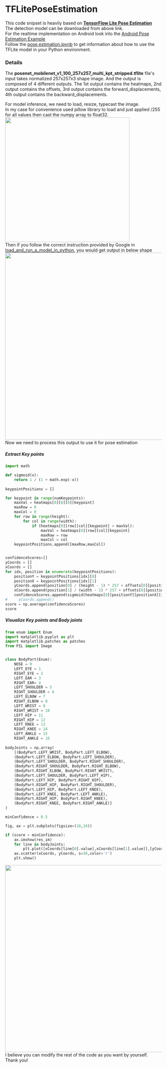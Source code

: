# TFLitePoseEstimation

This code snipset is heavily based on <b><a href="https://www.tensorflow.org/lite/examples/pose_estimation/overview">TensorFlow Lite Pose Estimation</a></b><br>
The detection model can be downloaded from above link.<br>
For the realtime implementation on Android look into the <a href="https://github.com/tensorflow/examples/tree/master/lite/examples/posenet/android">Android Pose Estimation Example</a><br>
Follow the <a href="https://github.com/joonb14/TFLitePoseEstimation/blob/main/pose%20estimation.ipynb">pose estimation.ipynb</a> to get information about how to use the TFLite model in your Python environment.<br>

### Details
The <b>posenet_mobilenet_v1_100_257x257_multi_kpt_stripped.tflite</b> file's input takes normalized 257x257x3 shape image. And the output is composed of 4 different outputs. The 1st output contains the heatmaps, 2nd output contains the offsets, 3rd output contains the forward_displacements, 4th output contains the backward_displacements.<br>

For model inference, we need to load, resize, typecast the image.<br>
In my case for convenience used pillow library to load and just applied /255 for all values then cast the numpy array to float32.<br>
<img src="https://user-images.githubusercontent.com/30307587/110313718-2f093580-804a-11eb-8961-0d67383be16e.png" width=400px/><br>
Then if you follow the correct instruction provided by Google in <a href="https://www.tensorflow.org/lite/guide/inference#load_and_run_a_model_in_python">load_and_run_a_model_in_python</a>, you would get output in below shape<br>
<img src="https://user-images.githubusercontent.com/30307587/110313834-5cee7a00-804a-11eb-8182-943423d0c6c2.png" width=600px/><br>
Now we need to process this output to use it for pose estimation<br>

##### Extract Key points
```python
import math

def sigmoid(x):
    return 1 / (1 + math.exp(-x))
    
keypointPositions = []

for keypoint in range(numKeypoints):
    maxVal = heatmaps[0][0][0][keypoint]
    maxRow = 0
    maxCol = 0
    for row in range(height):
        for col in range(width):
            if (heatmaps[0][row][col][keypoint] > maxVal):
                maxVal = heatmaps[0][row][col][keypoint]
                maxRow = row
                maxCol = col
    keypointPositions.append([maxRow,maxCol])


confidenceScores=[]
yCoords = []
xCoords = []
for idx, position in enumerate(keypointPositions):
    positionY = keypointPositions[idx][0]
    positionX = keypointPositions[idx][1]
    yCoords.append(position[0] / (height - 1) * 257 + offsets[0][positionY][positionX][idx])
    xCoords.append(position[1] / (width - 1) * 257 + offsets[0][positionY][positionX][idx + numKeypoints])
    confidenceScores.append(sigmoid(heatmaps[0][positionY][positionX][idx]))
#     yCoords.append()
score = np.average(confidenceScores)
score
```

##### Visualize Key points and Body joints
```python
from enum import Enum
import matplotlib.pyplot as plt
import matplotlib.patches as patches
from PIL import Image


class BodyPart(Enum):
    NOSE = 0
    LEFT_EYE = 1
    RIGHT_EYE = 2
    LEFT_EAR = 3
    RIGHT_EAR= 4
    LEFT_SHOULDER = 5
    RIGHT_SHOULDER = 6
    LEFT_ELBOW = 7
    RIGHT_ELBOW = 8
    LEFT_WRIST = 9
    RIGHT_WRIST = 10
    LEFT_HIP = 11
    RIGHT_HIP = 12
    LEFT_KNEE = 13
    RIGHT_KNEE = 14
    LEFT_ANKLE = 15
    RIGHT_ANKLE = 16
  
bodyJoints = np.array(
    [(BodyPart.LEFT_WRIST, BodyPart.LEFT_ELBOW),
    (BodyPart.LEFT_ELBOW, BodyPart.LEFT_SHOULDER),
    (BodyPart.LEFT_SHOULDER, BodyPart.RIGHT_SHOULDER),
    (BodyPart.RIGHT_SHOULDER, BodyPart.RIGHT_ELBOW),
    (BodyPart.RIGHT_ELBOW, BodyPart.RIGHT_WRIST),
    (BodyPart.LEFT_SHOULDER, BodyPart.LEFT_HIP),
    (BodyPart.LEFT_HIP, BodyPart.RIGHT_HIP),
    (BodyPart.RIGHT_HIP, BodyPart.RIGHT_SHOULDER),
    (BodyPart.LEFT_HIP, BodyPart.LEFT_KNEE),
    (BodyPart.LEFT_KNEE, BodyPart.LEFT_ANKLE),
    (BodyPart.RIGHT_HIP, BodyPart.RIGHT_KNEE),
    (BodyPart.RIGHT_KNEE, BodyPart.RIGHT_ANKLE)]
)

minConfidence = 0.5

fig, ax = plt.subplots(figsize=(10,10))

if (score > minConfidence):
    ax.imshow(res_im)
    for line in bodyJoints:
        plt.plot([xCoords[line[0].value],xCoords[line[1].value]],[yCoords[line[0].value],yCoords[line[1].value]],'k-')
    ax.scatter(xCoords, yCoords, s=30,color='r')
    plt.show()
```

<img src="https://user-images.githubusercontent.com/30307587/110314123-cd959680-804a-11eb-84f2-198a45a50618.png" width=600px/><br>
I believe you can modify the rest of the code as you want by yourself.<br>
Thank you!<br>